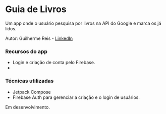 # Guia de Livros

Um app onde o usuário pesquisa por livros na API do Google e marca os já lidos.

Autor: Guilherme Reis - [LinkedIn](https://www.linkedin.com/in/guilhermereisdev/)

### Recursos do app

- Login e criação de conta pelo Firebase.
- 
### Técnicas utilizadas

- Jetpack Compose
- Firebase Auth para gerenciar a criação e o login de usuários.

Em desenvolvimento.